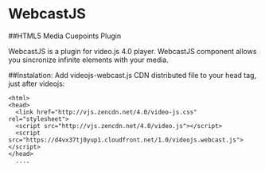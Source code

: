 WebcastJS
=========
##HTML5 Media Cuepoints Plugin

WebcastJS is a plugin for video.js 4.0 player. WebcastJS component allows you
sincronize infinite elements with your media.

##Instalation:
Add videojs-webcast.js CDN distributed file to your head tag, just after
videojs:

	<html>
    <head>
      <link href="http://vjs.zencdn.net/4.0/video-js.css" rel="stylesheet">
      <script src="http://vjs.zencdn.net/4.0/video.js"></script>
      <script src="https://d4vx37tj0yup1.cloudfront.net/1.0/videojs.webcast.js"></script>
    </head>
      ....
	